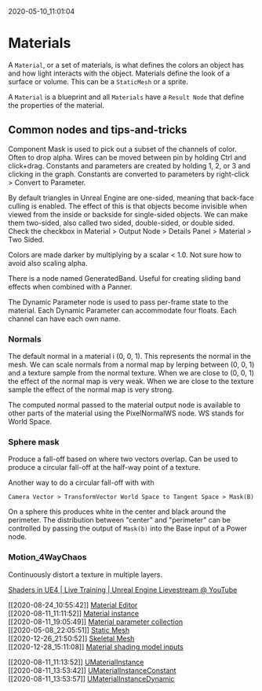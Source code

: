2020-05-10_11:01:04

# Materials

A `Material`, or a set of materials, is what defines the colors an object has and how light interacts with the object.
Materials define the look of a surface or volume.
This can be a `StaticMesh` or a sprite.

A `Material` is a blueprint and all `Materials` have a `Result Node` that define the properties of the material.

## Common nodes and tips-and-tricks

Component Mask is used to pick out a subset of the channels of color. Often to drop alpha.
Wires can be moved between pin by holding Ctrl and click+drag.
Constants and parameters are created by holding 1, 2, or 3 and clicking in the graph.
Constants are converted to parameters by right-click > Convert to Parameter.

By default triangles in Unreal Engine are one-sided, meaning that back-face culling is enabled.
The effect of this is that objects become invisible when viewed from the inside or backside for single-sided objects.
We can make them two-sided, also called two sided, double-sided, or double sided.
Check the checkbox in Material > Output Node > Details Panel > Material > Two Sided.

Colors are made darker by multiplying by a scalar < 1.0. Not sure how to avoid also scaling alpha.

There is a node named GeneratedBand. Useful for creating sliding band effects when combined with a Panner.

The Dynamic Parameter node is used to pass per-frame state to the material.
Each Dynamic Parameter can accommodate four floats.
Each channel can have each own name.

### Normals

The default normal in a material i (0, 0, 1).
This represents the normal in the mesh.
We can scale normals from a normal map by lerping between (0, 0, 1) and a texture sample from the normal texture.
When we are close to (0, 0, 1) the effect of the normal map is very weak.
When we are close to the texture sample the effect of the normal map is very strong.

The computed normal passed to the material output node is available to other parts of the material using the PixelNormalWS node.
WS stands for World Space.

### Sphere mask

Produce a fall-off based on where two vectors overlap.
Can be used to produce a circular fall-off at the half-way point of a texture.

Another way to do a circular fall-off with with
```
Camera Vector > TransformVector World Space to Tangent Space > Mask(B)
```
On a sphere this produces white in the center and black around the perimeter.
The distribution between "center" and "perimeter" can be controlled by passing the output of `Mask(b)` into the Base input of a Power node.

### Motion_4WayChaos

Continuously distort a texture in multiple layers.

[Shaders in UE4 | Live Training | Unreal Engine Lievestream @ YouTube](https://www.youtube.com/watch?v=mig6EF17mR8)


[[2020-08-24_10:55:42]] [Material Editor](./Material%20Editor.md)  
[[2020-08-11_11:11:52]] [Material instance](./Material%20instance.md)  
[[2020-08-11_19:05:49]] [Material parameter collection](./Material%20parameter%20collection.md)  
[[2020-05-08_22:05:51]] [Static Mesh](./Static%20Mesh.md)  
[[2020-12-26_21:50:52]] [Skeletal Mesh](./Skeletal%20Mesh.md)  
[[2020-12-28_15:11:08]] [Material shading model inputs](./Material%20shading%20model%20inputs.md)  

[[2020-08-11_11:13:52]] [UMaterialInstance](./UMaterialInstance.md)  
[[2020-08-11_13:53:42]] [UMaterialInstanceConstant](./UMaterialInstanceConstant.md)  
[[2020-08-11_13:53:57]] [UMaterialInstanceDynamic](./UMaterialInstanceDynamic.md)  
